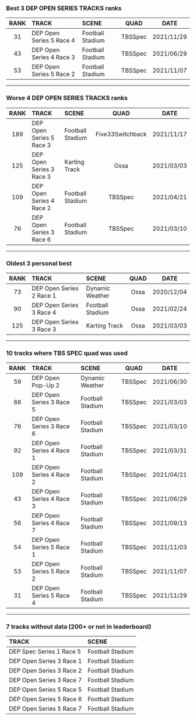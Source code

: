 ### Best 3 DEP OPEN SERIES TRACKS ranks
|RANK|TRACK|SCENE|QUAD|DATE|
|:---:|:---|:---|:---:|:---:|
|31|DEP Open Series 5 Race 4|Football Stadium|TBSSpec|2021/11/29|
|43|DEP Open Series 4 Race 3|Football Stadium|TBSSpec|2021/06/29|
|53|DEP Open Series 5 Race 2|Football Stadium|TBSSpec|2021/11/07|
---
### Worse 4 DEP OPEN SERIES TRACKS ranks
|RANK|TRACK|SCENE|QUAD|DATE|
|:---:|:---|:---|:---:|:---:|
|189|DEP Open Series 5 Race 3|Football Stadium|Five33Switchback|2021/11/17|
|125|DEP Open Series 3 Race 3|Karting Track|Ossa|2021/03/03|
|109|DEP Open Series 4 Race 2|Football Stadium|TBSSpec|2021/04/21|
|76|DEP Open Series 3 Race 6|Football Stadium|TBSSpec|2021/03/10|
---
### Oldest 3 personal best
|RANK|TRACK|SCENE|QUAD|DATE|
|:---:|:---|:---|:---:|:---:|
|73|DEP Open Series 2 Race 1|Dynamic Weather|Ossa|2020/12/04|
|90|DEP Open Series 3 Race 4|Football Stadium|Ossa|2021/02/24|
|125|DEP Open Series 3 Race 3|Karting Track|Ossa|2021/03/03|
---
### 10 tracks where TBS SPEC quad was used
|RANK|TRACK|SCENE|QUAD|DATE|
|:---:|:---|:---|:---:|:---:|
|59|DEP Open Pop-Up 2|Dynamic Weather|TBSSpec|2021/06/30|
|88|DEP Open Series 3 Race 5|Football Stadium|TBSSpec|2021/03/03|
|76|DEP Open Series 3 Race 6|Football Stadium|TBSSpec|2021/03/10|
|92|DEP Open Series 4 Race 1|Football Stadium|TBSSpec|2021/03/31|
|109|DEP Open Series 4 Race 2|Football Stadium|TBSSpec|2021/04/21|
|43|DEP Open Series 4 Race 3|Football Stadium|TBSSpec|2021/06/29|
|56|DEP Open Series 4 Race 7|Football Stadium|TBSSpec|2021/09/13|
|54|DEP Open Series 5 Race 1|Football Stadium|TBSSpec|2021/11/03|
|53|DEP Open Series 5 Race 2|Football Stadium|TBSSpec|2021/11/07|
|31|DEP Open Series 5 Race 4|Football Stadium|TBSSpec|2021/11/29|
---
### 7 tracks without data (200+ or not in leaderboard)
|TRACK|SCENE|
|:---|:---|
|DEP Spec Series 1 Race 5|Football Stadium|
|DEP Open Series 3 Race 1|Football Stadium|
|DEP Open Series 3 Race 2|Football Stadium|
|DEP Open Series 3 Race 7|Football Stadium|
|DEP Open Series 5 Race 5|Football Stadium|
|DEP Open Series 5 Race 6|Football Stadium|
|DEP Open Series 5 Race 7|Football Stadium|
